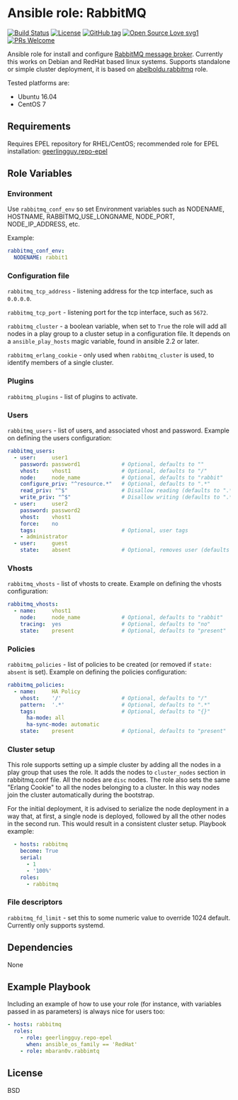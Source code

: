 # Ansible role: RabbitMQ

[![Build Status](https://travis-ci.org/mbaran0v/ansible-rabbitmq.svg?branch=master)](https://travis-ci.org/mbaran0v/ansible-rabbitmq) [![License](https://img.shields.io/badge/license-MIT%20License-brightgreen.svg)](https://opensource.org/licenses/MIT) [![GitHub tag](https://img.shields.io/github/tag/mbaran0v/ansible-rabbitmq.svg)](https://github.com/mbaran0v/ansible-rabbitmq/tags/) [![Open Source Love svg1](https://badges.frapsoft.com/os/v1/open-source.svg?v=103)](https://github.com/ellerbrock/open-source-badges/) [![PRs Welcome](https://img.shields.io/badge/PRs-welcome-brightgreen.svg?style=flat-square)](http://makeapullrequest.com)

Ansible role for install and configure [RabbitMQ message broker](https://www.rabbitmq.com). Currently this works on Debian and RedHat based linux systems. Supports standalone or simple cluster deployment, it is based on [abelboldu.rabbitmq](https://github.com/abelboldu/ansible-rabbitmq) role.

Tested platforms are:

* Ubuntu 16.04
* CentOS 7

Requirements
------------

Requires EPEL repository for RHEL/CentOS; recommended role for EPEL installation: [geerlingguy.repo-epel](https://github.com/geerlingguy/ansible-role-repo-epel)

Role Variables
--------------

### Environment

Use `rabbitmq_conf_env` so set Environment variables such as NODENAME,
HOSTNAME, RABBITMQ_USE_LONGNAME, NODE_PORT, NODE_IP_ADDRESS, etc.

Example:

```yaml
rabbitmq_conf_env:
  NODENAME: rabbit1

```

### Configuration file

`rabbitmq_tcp_address` - listening address for the tcp interface, such
as `0.0.0.0`.

`rabbitmq_tcp_port` - listening port for the tcp interface, such as `5672`.

`rabbitmq_cluster` - a boolean variable, when set to `True` the role will add
all nodes in a play group to a cluster setup in a configuration file. It
depends on a `ansible_play_hosts` magic variable, found in ansible 2.2
or later.

`rabbitmq_erlang_cookie` - only used when `rabbitmq_cluster` is used, to
identify members of a single cluster.

### Plugins

`rabbitmq_plugins` - list of plugins to activate.

### Users

`rabbitmq_users` - list of users, and associated vhost and password.
Example on defining the users configuration:

```yaml
rabbitmq_users:
  - user:     user1
    password: password1             # Optional, defaults to ""
    vhost:    vhost1                # Optional, defaults to "/"
    node:     node_name             # Optional, defaults to "rabbit"
    configure_priv: "^resource.*"   # Optional, defaults to ".*"
    read_priv: "^$"                 # Disallow reading (defaults to ".*")
    write_priv: "^$"                # Disallow writing (defaults to ".*")
  - user:     user2
    password: password2
    vhost:    vhost1
    force:    no
    tags:                           # Optional, user tags
    - administrator
  - user:     guest
    state:    absent                # Optional, removes user (defaults to "present")
```

### Vhosts

`rabbitmq_vhosts` - list of vhosts to create. Example on defining the
vhosts configuration:

```yaml
rabbitmq_vhosts:
  - name:     vhost1
    node:     node_name             # Optional, defaults to "rabbit"
    tracing:  yes                   # Optional, defaults to "no"
    state:    present               # Optional, defaults to "present"
```

### Policies

`rabbitmq_policies` - list of policies to be created (or removed if
`state: absent` is set). Example on defining the policies configuration:

```yaml
rabbitmq_policies:
  - name:     HA Policy
    vhost:    '/'                   # Optional, defaults to "/"
    pattern:  '.*'                  # Optional, defaults to ".*"
    tags:                           # Optional, defaults to "{}"
      ha-mode: all
      ha-sync-mode: automatic
    state:    present               # Optional, defaults to "present"
```

### Cluster setup

This role supports setting up a simple cluster by adding all the nodes in a
play group that uses the role. It adds the nodes to `cluster_nodes` section
in rabbitmq.conf file. All the nodes are `disc` nodes. The role also sets the
same "Erlang Cookie" to all the nodes belonging to a cluster. In this way
nodes join the cluster automatically during the bootstrap.

For the initial deployment, it is advised to serialize the node deployment in
a way that, at first, a single node is deployed, followed by all the other
nodes in the second run. This would result in a consistent cluster setup.
Playbook example:

```yaml
  - hosts: rabbitmq
    become: True
    serial:
      - 1
      - '100%'
    roles:
      - rabbitmq
```

### File descriptors

`rabbitmq_fd_limit` - set this to some numeric value to override 1024
default. Currently only supports systemd.

Dependencies
------------

None

Example Playbook
----------------

Including an example of how to use your role (for instance, with variables passed in as parameters) is always nice for users too:

```yaml
- hosts: rabbitmq
  roles:
    - role: geerlingguy.repo-epel
      when: ansible_os_family == 'RedHat'
    - role: mbaran0v.rabbimtq
```

License
-------

BSD
